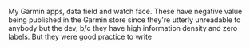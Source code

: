 My Garmin apps, data field and watch face. These have negative value being
published in the Garmin store since they're utterly unreadable to anybody but
the dev, b/c they have high information density and zero labels. But they were
good practice to write
